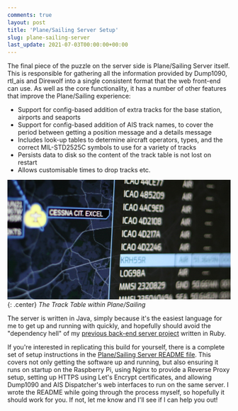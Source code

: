 ```yaml
---
comments: true
layout: post
title: 'Plane/Sailing Server Setup'
slug: plane-sailing-server
last_update: 2021-07-03T00:00:00+00:00
---
```


The final piece of the puzzle on the server side is Plane/Sailing Server itself. This is responsible for gathering all the information provided by Dump1090, rtl_ais and Direwolf into a single consistent format that the web front-end can use. As well as the core functionality, it has a number of other features that improve the Plane/Sailing experience:

* Support for config-based addition of extra tracks for the base station, airports and seaports
* Support for config-based addition of AIS track names, to cover the period between getting a position message and a details message
* Includes look-up tables to determine aircraft operators, types, and the correct MIL-STD2525C symbols to use for a variety of tracks
* Persists data to disk so the content of the track table is not lost on restart
* Allows customisable times to drop tracks etc.

![The Track Table within Plane/Sailing](/img/projects/planesailing/tracktable.jpg){: .center}
*The Track Table within Plane/Sailing*

The server is written in Java, simply because it's the easiest language for me to get up and running with quickly, and hopefully should avoid the "dependency hell" of my [previous back-end server project](https://github.com/ianrenton/SuccessWhale-api) written in Ruby.

If you're interested in replicating this build for yourself, there is a complete set of setup instructions in the [Plane/Sailing Server README file](https://github.com/ianrenton/planesailing-server/blob/main/README.md). This covers not only getting the software up and running, but also ensuring it runs on startup on the Raspberry Pi, using Nginx to provide a Reverse Proxy setup, setting up HTTPS using Let's Encrypt certificates, and allowing Dump1090 and AIS Dispatcher's web interfaces to run on the same server. I wrote the README while going through the process myself, so hopefully it should work for you. If not, let me know and I'll see if I can help you out!
